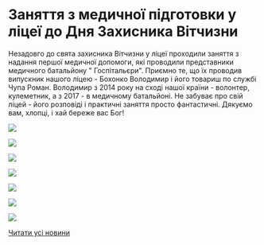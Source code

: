 # Заняття з медичної підготовки у ліцеї до Дня Захисника Вітчизни

Незадовго до свята захисника Вітчизни у ліцеї проходили заняття з надання першої медичної допомоги, які проводили представники медичного батальйону " Госпітальєри". Приємно те, що їх проводив випускник нашого ліцею - Бохонко Володимир і його товариш по службі Чупа Роман. Володимир з 2014 року на сході нашої країни - волонтер, кулеметник, а з 2017 - в медичному батальйоні. Не забуває про свій ліцей - його розповіді і практичні заняття просто фантастичні. Дякуємо вам, хлопці, і хай береже вас Бог!


![](/images/blog/заняття-з-медичної-підготовки-у-ліцеї-до-дня-захисника/med7.jpg)



![](/images/blog/заняття-з-медичної-підготовки-у-ліцеї-до-дня-захисника/med2.jpg)



![](/images/blog/заняття-з-медичної-підготовки-у-ліцеї-до-дня-захисника/med1.jpg)



![](/images/blog/заняття-з-медичної-підготовки-у-ліцеї-до-дня-захисника/med6.jpg)



![](/images/blog/заняття-з-медичної-підготовки-у-ліцеї-до-дня-захисника/med4.jpg)



![](/images/blog/заняття-з-медичної-підготовки-у-ліцеї-до-дня-захисника/med3.jpg)



![](/images/blog/заняття-з-медичної-підготовки-у-ліцеї-до-дня-захисника/med5.jpg)


[Читати усі новини](/news)

